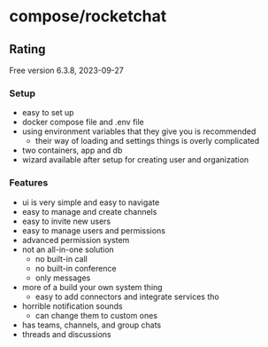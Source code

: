 # compose/rocketchat

## Rating

Free version 6.3.8, 2023-09-27

### Setup

- easy to set up
- docker compose file and .env file
- using environment variables that they give you is recommended
    - their way of loading and settings things is overly complicated
- two containers, app and db
- wizard available after setup for creating user and organization

### Features

- ui is very simple and easy to navigate
- easy to manage and create channels
- easy to invite new users
- easy to manage users and permissions
- advanced permission system
- not an all-in-one solution
    - no built-in call
    - no built-in conference
    - only messages
- more of a build your own system thing
    - easy to add connectors and integrate services tho
- horrible notification sounds
    - can change them to custom ones
- has teams, channels, and group chats
- threads and discussions
